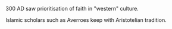 300 AD saw prioritisation of faith in "western" culture.

Islamic scholars such as Averroes keep with Aristotelian tradition.
